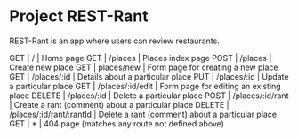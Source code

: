 # Project REST-Rant

REST-Rant is an app where users can review restaurants.

GET | / | Home page
GET	| /places | Places index page
POST | /places | Create new place
GET	| places/new | Form page for creating a new place
GET	| /places/:id |	Details about a particular place
PUT	| /places/:id |	Update a particular place
GET	| /places/:id/edit | Form page for editing an existing place
DELETE | /places/:id | Delete a particular place
POST | /places/:id/rant | Create a rant (comment) about a particular place
DELETE | /places/:id/rant/:rantId | Delete a rant (comment) about a particular place
GET | *	| 404 page (matches any route not defined above)